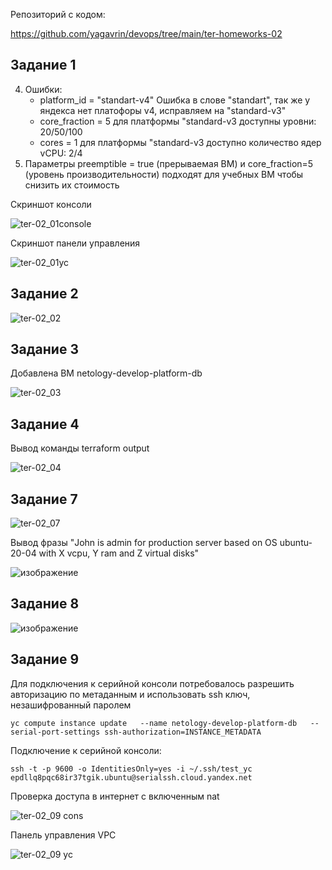 Репозиторий с кодом:

https://github.com/yagavrin/devops/tree/main/ter-homeworks-02

## Задание 1

4. Ошибки:
    * platform_id = "standart-v4" Ошибка в слове "standart", так же у яндекса нет платофоры v4, исправляем на "standard-v3"
    * core_fraction = 5 для платформы "standard-v3 доступны уровни: 20/50/100
    * cores = 1 для платформы "standard-v3 доступно количество ядер vCPU:  2/4
6. Параметры preemptible = true (прерываемая ВМ) и core_fraction=5 (уровень производительности) подходят для учебных ВМ чтобы снизить их стоимость

Скриншот консоли

![ter-02_01console](https://github.com/user-attachments/assets/b4dd0022-5ca7-43eb-b5ef-c6a64778c2e8)

Скриншот панели управления

![ter-02_01yc](https://github.com/user-attachments/assets/b4731642-8b3e-4131-abe1-198ed6a2c18f)

## Задание 2

![ter-02_02](https://github.com/user-attachments/assets/73723ad2-b5d2-4637-a90f-215a6b083298)

## Задание 3

Добавлена ВМ netology-develop-platform-db

![ter-02_03](https://github.com/user-attachments/assets/9827d0d9-babe-4886-9b85-b50cc6f4732e)

## Задание 4

Вывод команды terraform output

![ter-02_04](https://github.com/user-attachments/assets/d7168451-4cdd-435b-a335-12aac616365c)

## Задание 7

![ter-02_07](https://github.com/user-attachments/assets/9945dbc3-ef03-470d-8482-580ecec57f58)

Вывод фразы "John is admin for production server based on OS ubuntu-20-04 with X vcpu, Y ram and Z virtual disks"

![изображение](https://github.com/user-attachments/assets/ed5542f1-36a5-4ef5-87d3-27cc09fab969)

## Задание 8

![изображение](https://github.com/user-attachments/assets/03938d5f-e6bf-4064-a445-ae949098f83b)

## Задание 9
Для подключения к серийной консоли потребовалось разрешить авторизацию по метаданным и использовать ssh ключ, незашифрованный паролем

`yc compute instance update   --name netology-develop-platform-db   --serial-port-settings ssh-authorization=INSTANCE_METADATA`

Подключение к серийной консоли:

`ssh -t -p 9600 -o IdentitiesOnly=yes -i ~/.ssh/test_yc epdllq8pqc68ir37tgik.ubuntu@serialssh.cloud.yandex.net`

Проверка доступа в интернет с включенным nat

![ter-02_09 cons](https://github.com/user-attachments/assets/290e496a-847a-4de2-a10a-b3eba22b8612)

Панель управления VPC

![ter-02_09 yc](https://github.com/user-attachments/assets/e9df0ed0-db6d-4bb3-b82b-d26d74929929)
